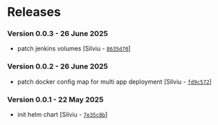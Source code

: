 # Releases

### Version 0.0.3 - 26 June 2025
- patch jenkins volumes [Silviu - [`8635d70`](https://github.com/eea/helm-charts/commit/8635d70df06db477fcd7e45a62ed6bdaf413da00)]

### Version 0.0.2 - 26 June 2025
- patch docker config map for multi app deployment [Silviu - [`fd9c572`](https://github.com/eea/helm-charts/commit/fd9c5720303a35b10409adc8cbe715f265d8e4d2)]

### Version 0.0.1 - 22 May 2025
- init helm chart [Silviu - [`7e35c8b`](https://github.com/eea/helm-charts/commit/7e35c8b680ad5127c3b4f3649edf0557bfe37b7f)]
